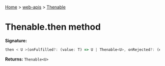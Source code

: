 <!-- docId=web-apis.thenable.then -->

[Home](./index.md) &gt; [web-apis](./web-apis.md) &gt; [Thenable](./web-apis.thenable.md)

# Thenable.then method


**Signature:**
```javascript
then < U >(onFulfilled?: (value: T) => U | Thenable<U>, onRejected?: (error: any) => U | Thenable<U>): Thenable<U>;
```
**Returns:** `Thenable<U>`

